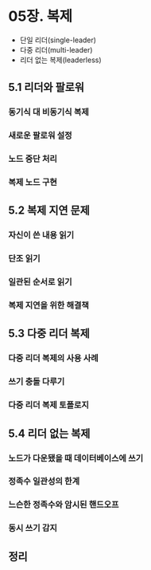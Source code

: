 # 05장. 복제

- 단일 리더(single-leader)
- 다중 리더(multi-leader)
- 리더 없는 복제(leaderless)

## 5.1 리더와 팔로워

### 동기식 대 비동기식 복제

### 새로운 팔로워 설정

### 노드 중단 처리

### 복제 노드 구현

## 5.2 복제 지연 문제

### 자신이 쓴 내용 읽기

### 단조 읽기

### 일관된 순서로 읽기

### 복제 지연을 위한 해결책

## 5.3 다중 리더 복제

### 다중 리더 복제의 사용 사례

### 쓰기 충돌 다루기

### 다중 리더 복제 토폴로지

## 5.4 리더 없는 복제

### 노드가 다운됐을 때 데이터베이스에 쓰기

### 정족수 일관성의 한계

### 느슨한 정족수와 암시된 핸드오프

### 동시 쓰기 감지

## 정리
